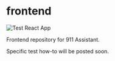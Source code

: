 # frontend

![Test React App](https://github.com/chadolbagi/chamgirum/workflows/Test%20React%20App/badge.svg)

Frontend repository for 911 Assistant.

Specific test how-to will be posted soon.

